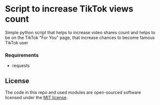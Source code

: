 # Script to increase TikTok views count

  Simple python script that helps to increase video shares count and helps to be on the TikTok "For You" page,
  that increase chances to become famous TikTok user

### Requirements

* requests

## License

The code in this repo and used modules are open-sourced software licensed under the [MIT license](LICENSE.md).


